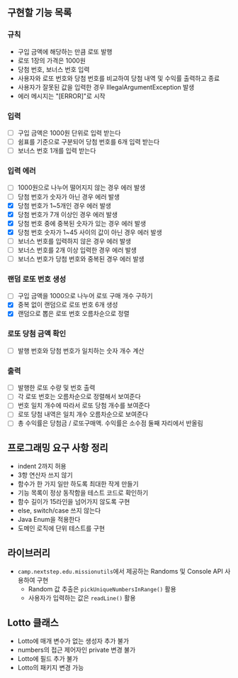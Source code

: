 ## 구현할 기능 목록

### 규칙
- 구입 금액에 해당하는 만큼 로또 발행
- 로또 1장의 가격은 1000원
- 당첨 번호, 보너스 번호 입력
- 사용자와 로또 번호와 당첨 번호를 비교하여 당첨 내역 및 수익률 출력하고 종료
- 사용자가 잘못된 값을 입력한 경우 IllegalArgumentException 발생
- 에러 메시지는 "[ERROR]"로 시작
### 입력
- [ ] 구입 금액은 1000원 단위로 입력 받는다
- [ ] 쉼표를 기준으로 구분되어 당첨 번호를 6개 입력 받는다
- [ ] 보너스 번호 1개를 입력 받는다
### 입력 에러
- [ ] 1000원으로 나누어 떨어지지 않는 경우 에러 발생
- [ ] 당첨 번호가 숫자가 아닌 경우 에러 발생
- [X] 당첨 번호가 1~5개인 경우 에러 발생
- [X] 당첨 번호가 7개 이상인 경우 에러 발생
- [X] 당첨 번호 중에 중복된 숫자가 있는 경우 에러 발생
- [X] 당첨 번호 숫자가 1~45 사이의 값이 아닌 경우 에러 발생
- [ ] 보너스 번호를 입력하지 않은 경우 에러 발생
- [ ] 보너스 번호를 2개 이상 입력한 경우 에러 발생
- [ ] 보너스 번호가 당첨 번호와 중복된 경우 에러 발생
### 랜덤 로또 번호 생성
- [ ] 구입 금액을 1000으로 나누어 로또 구매 개수 구하기
- [X] 중복 없이 랜덤으로 로또 번호 6개 생성
- [X] 랜덤으로 뽑은 로또 번호 오름차순으로 정렬
### 로또 당첨 금액 확인
- [ ] 발행 번호와 당첨 번호가 일치하는 숫자 개수 계산
### 출력
- [ ] 발행한 로또 수량 및 번호 출력
- [ ] 각 로또 번호는 오름차순으로 정렬해서 보여준다
- [ ] 번호 일치 개수에 따라서 로또 당첨 개수를 보여준다 
- [ ] 로또 당첨 내역은 일치 개수 오름차순으로 보여준다
- [ ] 총 수익률은 당첨금 / 로또구매액. 수익률은 소수점 둘째 자리에서 반올림

## 프로그래밍 요구 사항 정리
- indent 2까지 허용
- 3항 연산자 쓰지 않기
- 함수가 한 가지 일만 하도록 최대한 작게 만들기
- 기능 목록이 정상 동작함을 테스트 코드로 확인하기
- 함수 길이가 15라인을 넘어가지 않도록 구현
- else, switch/case 쓰지 않는다
- Java Enum을 적용한다
- 도메인 로직에 단위 테스트를 구현

## 라이브러리
- `camp.nextstep.edu.missionutils`에서 제공하는 Randoms 및 Console API 사용하여 구현
  - Random 값 추출은 `pickUniqueNumbersInRange()` 활용
  - 사용자가 입력하는 값은 `readLine()` 활용

## Lotto 클래스
- Lotto에 매개 변수가 없는 생성자 추가 불가
- numbers의 접근 제어자인 private 변경 불가
- Lotto에 필드 추가 불가
- Lotto의 패키지 변경 가능